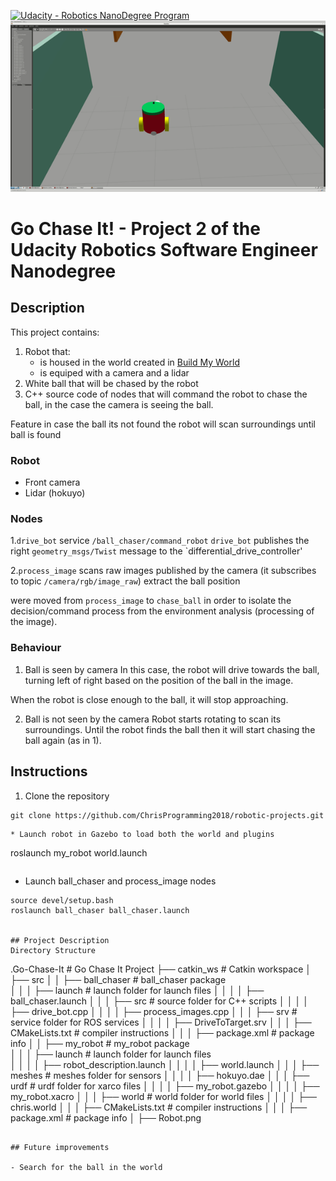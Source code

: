 [![Udacity - Robotics NanoDegree Program](https://s3-us-west-1.amazonaws.com/udacity-robotics/Extra+Images/RoboND_flag.png)](https://www.udacity.com/robotics)
![Robot](./robot_search.gif)

# Go Chase It! - Project 2 of the Udacity Robotics Software Engineer Nanodegree

## Description

This project contains:
1. Robot that:
    - is housed in the world created in [Build My World](https://github.com/ChrisProgramming2018/robotic-projects/tree/master/Project_1_BuildMyWorld "RoboND Project-1")
    - is equiped with a camera and a lidar
2. White ball that will be chased by the robot
3. C++ source code of nodes that will command the robot to chase the ball, in the case the camera is seeing the ball.

Feature in case the ball its not found the robot will scan surroundings until ball is found

### Robot
- Front camera
- Lidar (hokuyo)

### Nodes

1.`drive_bot`
service `/ball_chaser/command_robot`
`drive_bot` publishes the right `geometry_msgs/Twist` message to the `differential_drive_controller'

2.`process_image` scans raw images published by the camera (it subscribes to topic `/camera/rgb/image_raw`) extract the ball position 

   

were moved from `process_image` to `chase_ball` in order to isolate the decision/command process from the environment analysis (processing of the image).

### Behaviour

1. Ball is seen by camera
   In this case, the robot will drive towards the ball, turning left of right based on the position of the ball in the image.


  When the robot is close enough to the ball, it will stop approaching.



2. Ball is not seen by the camera
   Robot starts rotating to scan its surroundings.
   Until the robot finds the ball then it will start chasing the ball again (as in 1).
      
      
## Instructions

1. Clone the repository

```git
git clone https://github.com/ChrisProgramming2018/robotic-projects.git
```
```
* Launch robot in Gazebo to load both the world and plugins  
```
roslaunch my_robot world.launch
```  

```  
* Launch ball_chaser and process_image nodes  
```
source devel/setup.bash
roslaunch ball_chaser ball_chaser.launch


## Project Description  
Directory Structure  
```
.Go-Chase-It                                   # Go Chase It Project
├── catkin_ws                                  # Catkin workspace
│   ├── src
│   │   ├── ball_chaser                        # ball_chaser package        
│   │   │   ├── launch                         # launch folder for launch files
│   │   │   │   ├── ball_chaser.launch
│   │   │   ├── src                            # source folder for C++ scripts
│   │   │   │   ├── drive_bot.cpp
│   │   │   │   ├── process_images.cpp
│   │   │   ├── srv                            # service folder for ROS services
│   │   │   │   ├── DriveToTarget.srv
│   │   │   ├── CMakeLists.txt                 # compiler instructions
│   │   │   ├── package.xml                    # package info
│   │   ├── my_robot                           # my_robot package        
│   │   │   ├── launch                         # launch folder for launch files   
│   │   │   │   ├── robot_description.launch
│   │   │   │   ├── world.launch
│   │   │   ├── meshes                         # meshes folder for sensors
│   │   │   │   ├── hokuyo.dae
│   │   │   ├── urdf                           # urdf folder for xarco files
│   │   │   │   ├── my_robot.gazebo
│   │   │   │   ├── my_robot.xacro
│   │   │   ├── world                         # world folder for world files
│   │   │   │   ├── chris.world
│   │   │   ├── CMakeLists.txt                 # compiler instructions
│   │   │   ├── package.xml                    # package info
│   ├── Robot.png
```

## Future improvements

- Search for the ball in the world  
